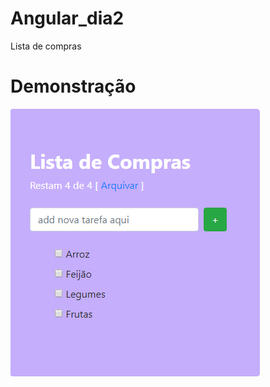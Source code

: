 # Angular_dia2
Lista de compras

# Demonstração
![Angular_dia2](https://github.com/MariaMuniz/Angular_dia2/blob/master/tarefa1.png)

